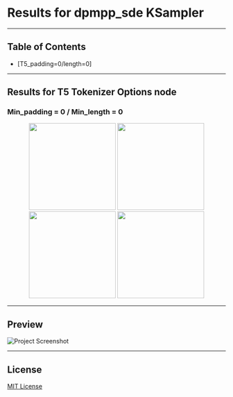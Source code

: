 <!--- use these arrows for adding comments or commenting out stuff --->
 # **Results for dpmpp_sde KSampler**  

<!---## Introduction --->
---

## Table of Contents
- [T5_padding=0/length=0]
---

## Results for T5 Tokenizer Options node
### Min_padding = 0 / Min_length  = 0
<p align="center">
  <img src="https://github.com/Psylenceo/Chroma-Ai-v32-XY-Plots/blob/main/dpmpp_sde_Results/0.0/T5_0.0__00001_.png" width="200">
  <img src="https://github.com/Psylenceo/Chroma-Ai-v32-XY-Plots/blob/main/dpmpp_sde_Results/0.0/T5_0.0__00002_.png" width="200">
  <img src="https://github.com/Psylenceo/Chroma-Ai-v32-XY-Plots/blob/main/dpmpp_sde_Results/0.0/T5_0.0__00003_.png" width="200">
  <img src="https://github.com/Psylenceo/Chroma-Ai-v32-XY-Plots/blob/main/dpmpp_sde_Results/0.0/T5_0.0__00004_.png" width="200">
</p>

---
## Preview
![Project Screenshot](./assets/project-image.png)

---

## License
[MIT License](./LICENSE)
